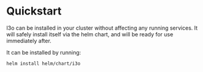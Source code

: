 # Quickstart

I3o can be installed in your cluster without affecting any running services.
It will safely install itself via the helm chart, and will be ready for use immediately after.

It can be installed by running:

```shell
helm install helm/chart/i3o
```
